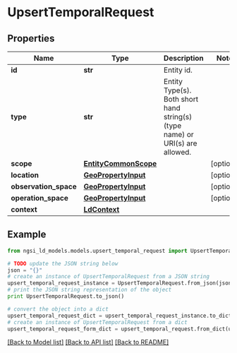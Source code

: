 # UpsertTemporalRequest


## Properties
Name | Type | Description | Notes
------------ | ------------- | ------------- | -------------
**id** | **str** | Entity id.  | 
**type** | **str** | Entity Type(s). Both short hand string(s) (type name) or URI(s) are allowed.  | 
**scope** | [**EntityCommonScope**](EntityCommonScope.md) |  | [optional] 
**location** | [**GeoPropertyInput**](GeoPropertyInput.md) |  | [optional] 
**observation_space** | [**GeoPropertyInput**](GeoPropertyInput.md) |  | [optional] 
**operation_space** | [**GeoPropertyInput**](GeoPropertyInput.md) |  | [optional] 
**context** | [**LdContext**](LdContext.md) |  | 

## Example

```python
from ngsi_ld_models.models.upsert_temporal_request import UpsertTemporalRequest

# TODO update the JSON string below
json = "{}"
# create an instance of UpsertTemporalRequest from a JSON string
upsert_temporal_request_instance = UpsertTemporalRequest.from_json(json)
# print the JSON string representation of the object
print UpsertTemporalRequest.to_json()

# convert the object into a dict
upsert_temporal_request_dict = upsert_temporal_request_instance.to_dict()
# create an instance of UpsertTemporalRequest from a dict
upsert_temporal_request_form_dict = upsert_temporal_request.from_dict(upsert_temporal_request_dict)
```
[[Back to Model list]](../README.md#documentation-for-models) [[Back to API list]](../README.md#documentation-for-api-endpoints) [[Back to README]](../README.md)


